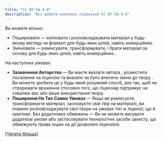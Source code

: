 ```yaml
---
title: "CC BY-SA 4.0"
description: "Всі роботи охоплені ліцензією CC BY-SA 4.0"
---
```


Ви можете вільно:
- Поширювати — копіювати і розповсюджувати матеріал у будь-якому вигляді чи форматі для будь-яких цілей, навіть комерційних.
- Змінювати — реміксувати, трансформувати, і брати матеріал за основу для будь-яких цілей, навіть комерційних.

На наступних умовах:
- **Зазначення Авторства** — Ви маєте вказати автора , розмістити посилання на ліцензію та вказати чи було внесено зміни до твору . Ви можете зробити це у будь-який розумний спосіб, але так, щоб не створювати враження стосовно того, що ліцензіар підтримує чи схвалює вас або ваше використання твору.
- **Поширення На Тих Самих Умовах** — Якщо ви реміксуєте, трансформуєте матеріал, засновуєте свій твір на матеріалі, ви повинні розповсюджувати свої твори на умовах тієї ж ліцензії, що й оригінал.
Без додаткових обмежень — Ви не можете висувати додаткові умови або застосовувати технологічні засоби захисту, що обмежують права інших на дії дозволені ліцензією.

[[Читати більше](https://creativecommons.org/licenses/by-sa/4.0/deed.uk)]